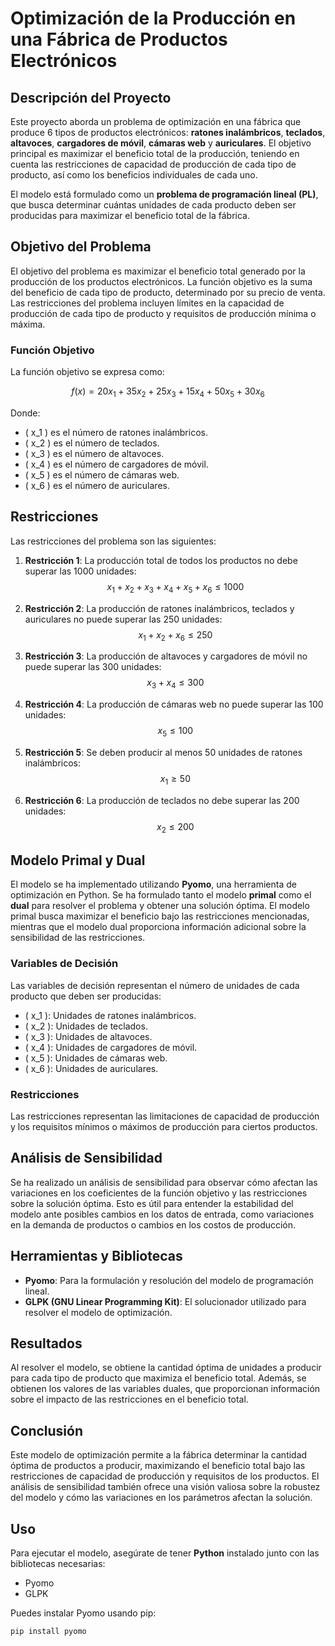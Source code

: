 # Optimización de la Producción en una Fábrica de Productos Electrónicos

## Descripción del Proyecto

Este proyecto aborda un problema de optimización en una fábrica que produce 6 tipos de productos electrónicos: **ratones inalámbricos**, **teclados**, **altavoces**, **cargadores de móvil**, **cámaras web** y **auriculares**. El objetivo principal es maximizar el beneficio total de la producción, teniendo en cuenta las restricciones de capacidad de producción de cada tipo de producto, así como los beneficios individuales de cada uno.

El modelo está formulado como un **problema de programación lineal (PL)**, que busca determinar cuántas unidades de cada producto deben ser producidas para maximizar el beneficio total de la fábrica.

## Objetivo del Problema

El objetivo del problema es maximizar el beneficio total generado por la producción de los productos electrónicos. La función objetivo es la suma del beneficio de cada tipo de producto, determinado por su precio de venta. Las restricciones del problema incluyen límites en la capacidad de producción de cada tipo de producto y requisitos de producción mínima o máxima.

### Función Objetivo

La función objetivo se expresa como:

$$
f(x) = 20x_1 + 35x_2 + 25x_3 + 15x_4 + 50x_5 + 30x_6
$$

Donde:
- \( x_1 \) es el número de ratones inalámbricos.
- \( x_2 \) es el número de teclados.
- \( x_3 \) es el número de altavoces.
- \( x_4 \) es el número de cargadores de móvil.
- \( x_5 \) es el número de cámaras web.
- \( x_6 \) es el número de auriculares.

## Restricciones

Las restricciones del problema son las siguientes:

1. **Restricción 1**: La producción total de todos los productos no debe superar las 1000 unidades:
   $$
   x_1 + x_2 + x_3 + x_4 + x_5 + x_6 \leq 1000
   $$

2. **Restricción 2**: La producción de ratones inalámbricos, teclados y auriculares no puede superar las 250 unidades:
   $$
   x_1 + x_2 + x_6 \leq 250
   $$

3. **Restricción 3**: La producción de altavoces y cargadores de móvil no puede superar las 300 unidades:
   $$
   x_3 + x_4 \leq 300
   $$

4. **Restricción 4**: La producción de cámaras web no puede superar las 100 unidades:
   $$
   x_5 \leq 100
   $$

5. **Restricción 5**: Se deben producir al menos 50 unidades de ratones inalámbricos:
   $$
   x_1 \geq 50
   $$

6. **Restricción 6**: La producción de teclados no debe superar las 200 unidades:
   $$
   x_2 \leq 200
   $$

## Modelo Primal y Dual

El modelo se ha implementado utilizando **Pyomo**, una herramienta de optimización en Python. Se ha formulado tanto el modelo **primal** como el **dual** para resolver el problema y obtener una solución óptima. El modelo primal busca maximizar el beneficio bajo las restricciones mencionadas, mientras que el modelo dual proporciona información adicional sobre la sensibilidad de las restricciones.

### Variables de Decisión

Las variables de decisión representan el número de unidades de cada producto que deben ser producidas:

- \( x_1 \): Unidades de ratones inalámbricos.
- \( x_2 \): Unidades de teclados.
- \( x_3 \): Unidades de altavoces.
- \( x_4 \): Unidades de cargadores de móvil.
- \( x_5 \): Unidades de cámaras web.
- \( x_6 \): Unidades de auriculares.

### Restricciones

Las restricciones representan las limitaciones de capacidad de producción y los requisitos mínimos o máximos de producción para ciertos productos.

## Análisis de Sensibilidad

Se ha realizado un análisis de sensibilidad para observar cómo afectan las variaciones en los coeficientes de la función objetivo y las restricciones sobre la solución óptima. Esto es útil para entender la estabilidad del modelo ante posibles cambios en los datos de entrada, como variaciones en la demanda de productos o cambios en los costos de producción.

## Herramientas y Bibliotecas

- **Pyomo**: Para la formulación y resolución del modelo de programación lineal.
- **GLPK (GNU Linear Programming Kit)**: El solucionador utilizado para resolver el modelo de optimización.

## Resultados

Al resolver el modelo, se obtiene la cantidad óptima de unidades a producir para cada tipo de producto que maximiza el beneficio total. Además, se obtienen los valores de las variables duales, que proporcionan información sobre el impacto de las restricciones en el beneficio total.

## Conclusión

Este modelo de optimización permite a la fábrica determinar la cantidad óptima de productos a producir, maximizando el beneficio total bajo las restricciones de capacidad de producción y requisitos de los productos. El análisis de sensibilidad también ofrece una visión valiosa sobre la robustez del modelo y cómo las variaciones en los parámetros afectan la solución.

## Uso

Para ejecutar el modelo, asegúrate de tener **Python** instalado junto con las bibliotecas necesarias:

- Pyomo
- GLPK

Puedes instalar Pyomo usando pip:

```bash
pip install pyomo
